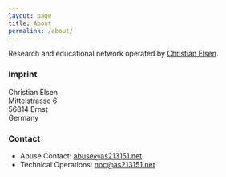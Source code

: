 ```yaml
---
layout: page
title: About
permalink: /about/
---
```


Research and educational network operated by [Christian Elsen](https://chris.elsen.xyz). 

### Imprint

Christian Elsen<br>
Mittelstrasse 6<br>
56814 Ernst<br>
Germany

### Contact

- Abuse Contact: [abuse@as213151.net](mailto:abuse@as213151.net)
- Technical Operations: [noc@as213151.net](mailto:noc@as213151.net)

